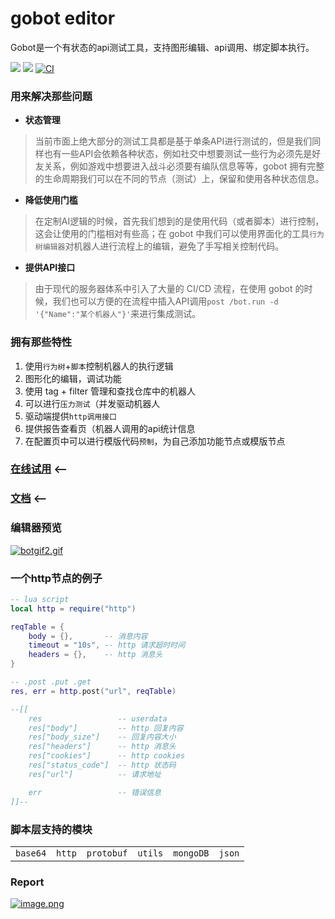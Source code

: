 # gobot editor
Gobot是一个有状态的api测试工具，支持图形编辑、api调用、绑定脚本执行。

[![](https://img.shields.io/badge/%E6%96%87%E6%A1%A3-Doc-2ca5e0?style=flat&logo=github)](https://pojol.gitee.io/gobot/#/)
[![](https://img.shields.io/badge/Trello-Todo-2ca5e0?style=flat&logo=trello)](https://trello.com/b/8eDZ6h7n/)
[![CI](https://github.com/pojol/gobot/actions/workflows/dockerimage.yml/badge.svg?branch=develop)](https://github.com/pojol/gobot/actions/workflows/dockerimage.yml)

### 用来解决那些问题

* **状态管理**
> 当前市面上绝大部分的测试工具都是基于单条API进行测试的，但是我们同样也有一些API会依赖各种状态，例如社交中想要测试一些行为必须先是好友关系，例如游戏中想要进入战斗必须要有编队信息等等，gobot 拥有完整的生命周期我们可以在不同的节点（测试）上，保留和使用各种状态信息。

* **降低使用门槛** 
> 在定制AI逻辑的时候，首先我们想到的是使用代码（或者脚本）进行控制，这会让使用的门槛相对有些高；在 gobot 中我们可以使用界面化的工具`行为树编辑器`对机器人进行流程上的编辑，避免了手写相关控制代码。

* **提供API接口**
> 由于现代的服务器体系中引入了大量的 CI/CD 流程，在使用 gobot 的时候，我们也可以方便的在流程中插入API调用`post /bot.run -d '{"Name":"某个机器人"}'`来进行集成测试。


### 拥有那些特性
1. 使用`行为树`+`脚本`控制机器人的执行逻辑
2. 图形化的编辑，调试功能
3. 使用 tag + filter 管理和查找仓库中的机器人
4. 可以进行`压力测试`（并发驱动机器人
5. 驱动端提供`http调用接口`
6. 提供报告查看页（机器人调用的api统计信息
7. 在配置页中可以进行模版代码`预制`，为自己添加功能节点或模版节点


### [在线试用](http://123.60.17.61:7777) <--
### [文档](https://pojol.gitee.io/gobot/#/) <--


### 编辑器预览
[![botgif2.gif](https://i.postimg.cc/SNKQG50m/botgif2.gif)](https://www.bilibili.com/video/BV1sS4y1z7Dg?share_source=copy_web)

### 一个http节点的例子
```lua
-- lua script
local http = require("http")

reqTable = {
    body = {},       -- 消息内容
    timeout = "10s", -- http 请求超时时间
    headers = {},    -- http 消息头
}

-- .post .put .get
res, err = http.post("url", reqTable)

--[[
    res                 -- userdata
    res["body"]         -- http 回复内容
    res["body_size"]    -- 回复内容大小
    res["headers"]      -- http 消息头
    res["cookies"]      -- http cookies
    res["status_code"]  -- http 状态码
    res["url"]          -- 请求地址

    err                 -- 错误信息
]]--
```

### 脚本层支持的模块
|||||||
|-|-|-|-|-|-|
|`base64`|`http`|`protobuf`|`utils`|`mongoDB`|`json`|

### Report
[![image.png](https://i.postimg.cc/4d3TTrvf/image.png)](https://www.bilibili.com/video/BV1sS4y1z7Dg?share_source=copy_web)